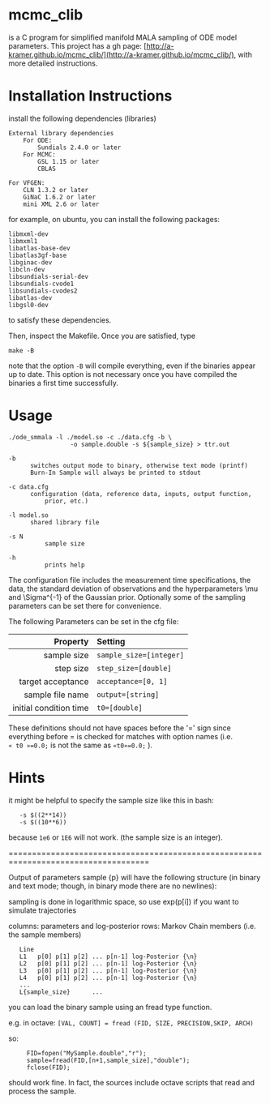 mcmc_clib
=========

is a C program for simplified manifold MALA sampling of ODE model parameters.
This project has a gh page: [http://a-kramer.github.io/mcmc_clib/](http://a-kramer.github.io/mcmc_clib/), with more detailed instructions.

Installation Instructions
=========================

install the following dependencies (libraries)

~~~
External library dependencies
	For ODE: 
		Sundials 2.4.0 or later
	For MCMC:
		GSL	1.15 or later
		CBLAS

For VFGEN:
	CLN 1.3.2 or later
	GiNaC 1.6.2 or later
	mini XML 2.6 or later
~~~

for example, on ubuntu, you can install the following packages:

    libmxml-dev 
    libmxml1 
    libatlas-base-dev 
    libatlas3gf-base
    libginac-dev 
    libcln-dev 
    libsundials-serial-dev 
    libsundials-cvode1
    libsundials-cvodes2
    libatlas-dev
    libgsl0-dev

to satisfy these dependencies. 

Then, inspect the Makefile. Once you are satisfied, type
```
make -B
```
note that the option ```-B``` will compile everything, even if the
binaries appear up to date. This option is not necessary once you have compiled
the binaries a first time successfully.

Usage
=====

	./ode_smmala -l ./model.so -c ./data.cfg -b \
                     -o sample.double -s ${sample_size} > ttr.out

	-b 
	      switches output mode to binary, otherwise text mode (printf)
	      Burn-In Sample will always be printed to stdout

	-c data.cfg
	      configuration (data, reference data, inputs, output function,
              prior, etc.)

	-l model.so
	      shared library file

	-s N
              sample size

	-h 
              prints help


The configuration file includes the measurement time specifications,
the data, the standard deviation of observations and the
hyperparameters \mu and \Sigma^{-1} of the Gaussian prior.  Optionally
some of the sampling parameters can be set there for convenience.

The following Parameters can be set in the cfg file:

Property     |  Setting
-----------: | :------------
sample size  |  ```sample_size=[integer]```
step size    |  ```step_size=[double]```
target acceptance | ```acceptance=[0, 1]```
sample file name  | ```output=[string]```
initial condition time | ```t0=[double]```

These definitions should not have spaces before the '=' sign since
everything before = is checked for matches with option names (i.e.  
```« t0 »=0.0;``` is not the same as ```«t0»=0.0;``` ).


Hints
=====

it might be helpful to specify the sample size like this in bash: 
```
   -s $((2**14))
   -s $((10**6))
```
because ```1e6``` or ```1E6``` will not work. (the sample size is an integer).


====================================================================================

Output of parameters sample {p} will have the following structure (in
binary and text mode; though, in binary mode there are no newlines):

sampling is done in logarithmic space, so use exp(p[i]) if you want to simulate trajectories

columns: parameters and log-posterior
   rows: Markov Chain members (i.e. the sample members)
```
   Line 
   L1   p[0] p[1] p[2] ... p[n-1] log-Posterior {\n}
   L2   p[0] p[1] p[2] ... p[n-1] log-Posterior {\n}
   L3   p[0] p[1] p[2] ... p[n-1] log-Posterior {\n}
   L4   p[0] p[1] p[2] ... p[n-1] log-Posterior {\n}
   ...
   L{sample_size}      ...
```
you can load the binary sample using an fread type function.

e.g. in octave: ```[VAL, COUNT] = fread (FID, SIZE, PRECISION,SKIP, ARCH)```

so:
```
     FID=fopen("MySample.double","r");
     sample=fread(FID,[n+1,sample_size],"double");
     fclose(FID);
```
should work fine. In fact, the sources include octave scripts that read and process the sample. 

